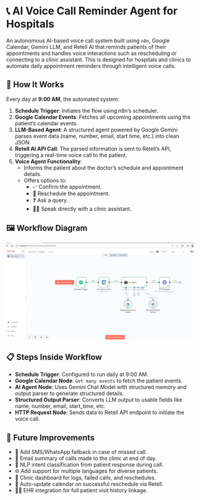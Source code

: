 # 📞 AI Voice Call Reminder Agent for Hospitals

An autonomous AI-based voice call system built using `n8n`, Google Calendar, Gemini LLM, and Retell AI that reminds patients of their appointments and handles voice interactions such as rescheduling or connecting to a clinic assistant. This is designed for hospitals and clinics to automate daily appointment reminders through intelligent voice calls.

## 🧠 How It Works

Every day at **9:00 AM**, the automated system:

1. **Schedule Trigger**: Initiates the flow using n8n’s scheduler.
2. **Google Calendar Events**: Fetches all upcoming appointments using the patient’s calendar events.
3. **LLM-Based Agent**: A structured agent powered by Google Gemini parses event data (name, number, email, start time, etc.) into clean JSON.
4. **Retell AI API Call**: The parsed information is sent to Retell’s API, triggering a real-time voice call to the patient.
5. **Voice Agent Functionality**:
   - Informs the patient about the doctor’s schedule and appointment details.
   - Offers options to:
     - ✅ Confirm the appointment.
     - 🔁 Reschedule the appointment.
     - ❓ Ask a query.
     - 👨‍⚕️ Speak directly with a clinic assistant.

## 🖼️ Workflow Diagram

![Workflow](workflow.png)

## 📋 Steps Inside Workflow

- **Schedule Trigger**: Configured to run daily at 9:00 AM.
- **Google Calendar Node**: `Get many events` to fetch the patient events.
- **AI Agent Node**: Uses Gemini Chat Model with structured memory and output parser to generate structured details.
- **Structured Output Parser**: Converts LLM output to usable fields like name, number, email, start_time, etc.
- **HTTP Request Node**: Sends data to Retell API endpoint to initiate the voice call.

## 🔮 Future Improvements

- 📱 Add SMS/WhatsApp fallback in case of missed call.
- 🧾 Email summary of calls made to the clinic at end of day.
- 🧠 NLP intent classification from patient response during call.
- 🌐 Add support for multiple languages for diverse patients.
- 🔐 Clinic dashboard for logs, failed calls, and reschedules.
- 📆 Auto-update calendar on successful reschedule via Retell.
- 🧑‍⚕️ EHR integration for full patient visit history linkage.


